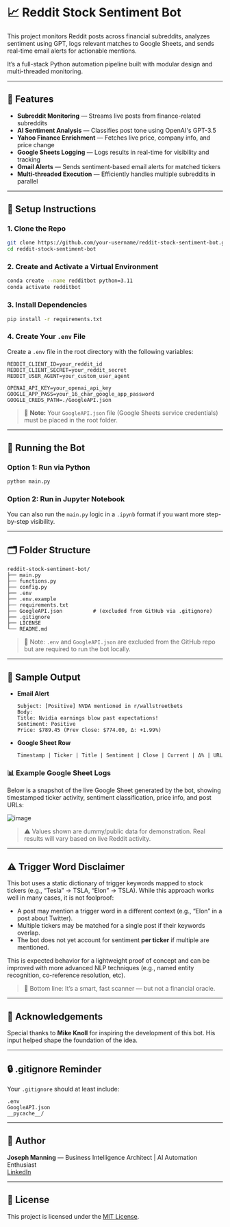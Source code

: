 # 📈 Reddit Stock Sentiment Bot

This project monitors Reddit posts across financial subreddits, analyzes sentiment using GPT, logs relevant matches to Google Sheets, and sends real-time email alerts for actionable mentions. 

It’s a full-stack Python automation pipeline built with modular design and multi-threaded monitoring.

---

## 🧠 Features

- **Subreddit Monitoring** — Streams live posts from finance-related subreddits
- **AI Sentiment Analysis** — Classifies post tone using OpenAI's GPT-3.5
- **Yahoo Finance Enrichment** — Fetches live price, company info, and price change
- **Google Sheets Logging** — Logs results in real-time for visibility and tracking
- **Gmail Alerts** — Sends sentiment-based email alerts for matched tickers
- **Multi-threaded Execution** — Efficiently handles multiple subreddits in parallel

---

## 🚀 Setup Instructions

### 1. **Clone the Repo**
```bash
git clone https://github.com/your-username/reddit-stock-sentiment-bot.git
cd reddit-stock-sentiment-bot
```

### 2. **Create and Activate a Virtual Environment**
```bash
conda create --name redditbot python=3.11
conda activate redditbot
```

### 3. **Install Dependencies**
```bash
pip install -r requirements.txt
```

### 4. **Create Your `.env` File**
Create a `.env` file in the root directory with the following variables:
```env
REDDIT_CLIENT_ID=your_reddit_id
REDDIT_CLIENT_SECRET=your_reddit_secret
REDDIT_USER_AGENT=your_custom_user_agent

OPENAI_API_KEY=your_openai_api_key
GOOGLE_APP_PASS=your_16_char_google_app_password
GOOGLE_CREDS_PATH=./GoogleAPI.json
```

> 📌 **Note:** Your `GoogleAPI.json` file (Google Sheets service credentials) must be placed in the root folder.

---

## 🧪 Running the Bot

### Option 1: Run via Python
```bash
python main.py
```

### Option 2: Run in Jupyter Notebook
You can also run the `main.py` logic in a `.ipynb` format if you want more step-by-step visibility.

---

## 🗂 Folder Structure

```
reddit-stock-sentiment-bot/
├── main.py
├── functions.py
├── config.py
├── .env
├── .env.example
├── requirements.txt
├── GoogleAPI.json          # (excluded from GitHub via .gitignore)
├── .gitignore
├── LICENSE
└── README.md
```

> 📌 Note: `.env` and `GoogleAPI.json` are excluded from the GitHub repo but are required to run the bot locally.

---

## 🧼 Sample Output

- **Email Alert**
  ```
  Subject: [Positive] NVDA mentioned in r/wallstreetbets
  Body:
  Title: Nvidia earnings blow past expectations!
  Sentiment: Positive
  Price: $789.45 (Prev Close: $774.00, Δ: +1.99%)
  ```

- **Google Sheet Row**
  ```
  Timestamp | Ticker | Title | Sentiment | Close | Current | Δ% | URL
  ```

### 📊 Example Google Sheet Logs

Below is a snapshot of the live Google Sheet generated by the bot, showing timestamped ticker activity, sentiment classification, price info, and post URLs:

![image](https://github.com/user-attachments/assets/26e2c15d-fad2-43f7-b57a-d4a5c1520cde)


> ⚠️ Values shown are dummy/public data for demonstration. Real results will vary based on live Reddit activity.

---

## ⚠️ Trigger Word Disclaimer

This bot uses a static dictionary of trigger keywords mapped to stock tickers (e.g., “Tesla” → TSLA, “Elon” → TSLA). While this approach works well in many cases, it is not foolproof:

- A post may mention a trigger word in a different context (e.g., “Elon” in a post about Twitter).
- Multiple tickers may be matched for a single post if their keywords overlap.
- The bot does not yet account for sentiment **per ticker** if multiple are mentioned.

This is expected behavior for a lightweight proof of concept and can be improved with more advanced NLP techniques (e.g., named entity recognition, co-reference resolution, etc).

> 📌 Bottom line: It’s a smart, fast scanner — but not a financial oracle.

---

## 💬 Acknowledgements

Special thanks to **Mike Knoll** for inspiring the development of this bot. His input helped shape the foundation of the idea.

---

## 🔒 .gitignore Reminder

Your `.gitignore` should at least include:
```
.env
GoogleAPI.json
__pycache__/
```

---

## 🎯 Author

**Joseph Manning** — Business Intelligence Architect | AI Automation Enthusiast  
[LinkedIn](https://www.linkedin.com/in/joseph-manning-4a67256a/)

---

## 📄 License

This project is licensed under the [MIT License](LICENSE).
